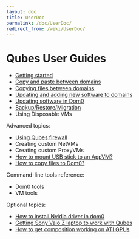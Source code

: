 ```yaml
---
layout: doc
title: UserDoc
permalink: /doc/UserDoc/
redirect_from: /wiki/UserDoc/
---
```


Qubes User Guides
=================

-   [Getting started](/doc/GettingStarted)
-   [Copy and paste between domains](/doc/CopyPaste)
-   [Copying files between domains](/doc/CopyingFiles)
-   [Updating and adding new software to domains](/doc/SoftwareUpdateVM)
-   [Updating software in Dom0](/doc/SoftwareUpdateDom0)
-   [Backup/Restore/Migration](/doc/BackupRestore)
-   Using Disposable VMs

Advanced topics:

-   [Using Qubes firewall](/doc/QubesFirewall)
-   Creating custom NetVMs
-   Creating custom ProxyVMs
-   [How to mount USB stick to an AppVM?](/doc/StickMounting)
-   [How to copy files to Dom0?](/doc/CopyToDomZero)

Command-line tools reference:

-   Dom0 tools
-   VM tools

Optional topics:

-   [How to install Nvidia driver in dom0](/doc/InstallNvidiaDriver)
-   [Getting Sony Vaio Z laptop to work with Qubes](/doc/SonyVaioTinkering)
-   [How to get composition working on ATI GPUs](https://groups.google.com/group/qubes-devel/browse_thread/thread/5a0dfc38fd1cc16a)

